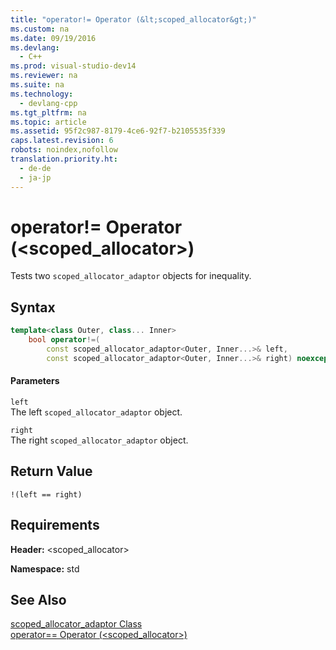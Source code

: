 ```yaml
---
title: "operator!= Operator (&lt;scoped_allocator&gt;)"
ms.custom: na
ms.date: 09/19/2016
ms.devlang: 
  - C++
ms.prod: visual-studio-dev14
ms.reviewer: na
ms.suite: na
ms.technology: 
  - devlang-cpp
ms.tgt_pltfrm: na
ms.topic: article
ms.assetid: 95f2c987-8179-4ce6-92f7-b2105535f339
caps.latest.revision: 6
robots: noindex,nofollow
translation.priority.ht: 
  - de-de
  - ja-jp
---
```

# operator!= Operator (&lt;scoped_allocator&gt;)
Tests two `scoped_allocator_adaptor` objects for inequality.  
  
## Syntax  
  
```cpp  
template<class Outer, class... Inner>  
    bool operator!=(  
        const scoped_allocator_adaptor<Outer, Inner...>& left,  
        const scoped_allocator_adaptor<Outer, Inner...>& right) noexcept;  
```  
  
#### Parameters  
 `left`  
 The left `scoped_allocator_adaptor` object.  
  
 `right`  
 The right `scoped_allocator_adaptor` object.  
  
## Return Value  
 `!(left == right)`  
  
## Requirements  
 **Header:** <scoped_allocator>  
  
 **Namespace:** std  
  
## See Also  
 [scoped_allocator_adaptor Class](../vs140/scoped_allocator_adaptor-Class.md)   
 [operator== Operator (<scoped_allocator>)](../vs140/operator==-Operator---scoped_allocator--.md)